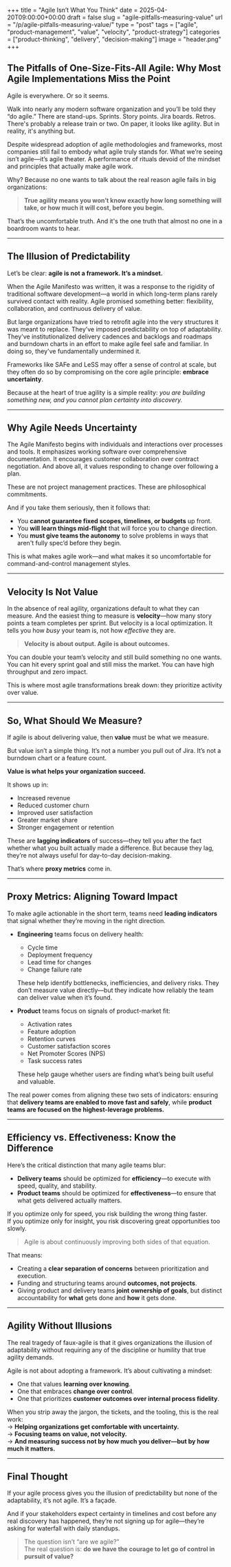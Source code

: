 +++
title = "Agile Isn’t What You Think"
date = 2025-04-20T09:00:00+00:00
draft = false
slug = "agile-pitfalls-measuring-value"
url = "/p/agile-pitfalls-measuring-value/"
type = "post"
tags = ["agile", "product-management", "value", "velocity", "product-strategy"]
categories = ["product-thinking", "delivery", "decision-making"]
image = "header.png"
+++

## The Pitfalls of One-Size-Fits-All Agile: Why Most Agile Implementations Miss the Point

Agile is everywhere. Or so it seems.

Walk into nearly any modern software organization and you’ll be told they “do agile.” There are stand-ups. Sprints. Story points. Jira boards. Retros. There's probably a release train or two. On paper, it looks like agility. But in reality, it's anything but.

Despite widespread adoption of agile methodologies and frameworks, most companies still fail to embody what agile truly stands for. What we’re seeing isn’t agile—it’s agile theater. A performance of rituals devoid of the mindset and principles that actually make agile work.

Why? Because no one wants to talk about the real reason agile fails in big organizations:

> **True agility means you won’t know exactly how long something will take, or how much it will cost, before you begin.**

That’s the uncomfortable truth. And it's the one truth that almost no one in a boardroom wants to hear.

---

## The Illusion of Predictability

Let’s be clear: **agile is not a framework. It’s a mindset.**

When the Agile Manifesto was written, it was a response to the rigidity of traditional software development—a world in which long-term plans rarely survived contact with reality. Agile promised something better: flexibility, collaboration, and continuous delivery of value.

But large organizations have tried to retrofit agile into the very structures it was meant to replace. They’ve imposed predictability on top of adaptability. They've institutionalized delivery cadences and backlogs and roadmaps and burndown charts in an effort to make agile feel safe and familiar. In doing so, they've fundamentally undermined it.

Frameworks like SAFe and LeSS may offer a sense of control at scale, but they often do so by compromising on the core agile principle: **embrace uncertainty**.

Because at the heart of true agility is a simple reality: *you are building something new, and you cannot plan certainty into discovery.*

---

## Why Agile Needs Uncertainty

The Agile Manifesto begins with individuals and interactions over processes and tools. It emphasizes working software over comprehensive documentation. It encourages customer collaboration over contract negotiation. And above all, it values responding to change over following a plan.

These are not project management practices. These are philosophical commitments.

And if you take them seriously, then it follows that:
- You **cannot guarantee fixed scopes, timelines, or budgets** up front.
- You **will learn things mid-flight** that will force you to change direction.
- You **must give teams the autonomy** to solve problems in ways that aren't fully spec’d before they begin.

This is what makes agile work—and what makes it so uncomfortable for command-and-control management styles.

---

## Velocity Is Not Value

In the absence of real agility, organizations default to what they can measure. And the easiest thing to measure is **velocity**—how many story points a team completes per sprint. But velocity is a local optimization. It tells you how *busy* your team is, not how *effective* they are.

> **Velocity is about output. Agile is about outcomes.**

You can double your team’s velocity and still build something no one wants. You can hit every sprint goal and still miss the market. You can have high throughput and zero impact.

This is where most agile transformations break down: they prioritize activity over value.

---

## So, What Should We Measure?

If agile is about delivering value, then **value** must be what we measure.

But value isn’t a simple thing. It’s not a number you pull out of Jira. It’s not a burndown chart or a feature count.

**Value is what helps your organization succeed.**

It shows up in:
- Increased revenue
- Reduced customer churn
- Improved user satisfaction
- Greater market share
- Stronger engagement or retention

These are **lagging indicators** of success—they tell you after the fact whether what you built actually made a difference. But because they lag, they’re not always useful for day-to-day decision-making.

That’s where **proxy metrics** come in.

---

## Proxy Metrics: Aligning Toward Impact

To make agile actionable in the short term, teams need **leading indicators** that signal whether they’re moving in the right direction.

- **Engineering** teams focus on delivery health:
  - Cycle time
  - Deployment frequency
  - Lead time for changes
  - Change failure rate

  These help identify bottlenecks, inefficiencies, and delivery risks. They don’t measure value directly—but they indicate how reliably the team can deliver value when it’s found.

- **Product** teams focus on signals of product-market fit:
  - Activation rates
  - Feature adoption
  - Retention curves
  - Customer satisfaction scores
  - Net Promoter Scores (NPS)
  - Task success rates

  These help gauge whether users are finding what’s being built useful and valuable.

The real power comes from aligning these two sets of indicators: ensuring that **delivery teams are enabled to move fast and safely**, while **product teams are focused on the highest-leverage problems.**

---

## Efficiency vs. Effectiveness: Know the Difference

Here’s the critical distinction that many agile teams blur:

- **Delivery teams** should be optimized for **efficiency**—to execute with speed, quality, and stability.
- **Product teams** should be optimized for **effectiveness**—to ensure that what gets delivered actually matters.

If you optimize only for speed, you risk building the wrong thing faster.  
If you optimize only for insight, you risk discovering great opportunities too slowly.

> Agile is about continuously improving both sides of that equation.

That means:
- Creating a **clear separation of concerns** between prioritization and execution.
- Funding and structuring teams around **outcomes, not projects**.
- Giving product and delivery teams **joint ownership of goals**, but distinct accountability for **what** gets done and **how** it gets done.

---

## Agility Without Illusions

The real tragedy of faux-agile is that it gives organizations the illusion of adaptability without requiring any of the discipline or humility that true agility demands.

Agile is not about adopting a framework. It’s about cultivating a mindset:
- One that values **learning over knowing**.
- One that embraces **change over control**.
- One that prioritizes **customer outcomes over internal process fidelity**.

When you strip away the jargon, the tickets, and the tooling, this is the real work:  
→ **Helping organizations get comfortable with uncertainty.**  
→ **Focusing teams on value, not velocity.**  
→ **And measuring success not by how much you deliver—but by how much it matters.**

---

## Final Thought

If your agile process gives you the illusion of predictability but none of the adaptability, it’s not agile. It’s a façade.

And if your stakeholders expect certainty in timelines and cost before any real discovery has happened, they’re not signing up for agile—they’re asking for waterfall with daily standups.

> The question isn’t “are we agile?”  
> The real question is: **do we have the courage to let go of control in pursuit of value?**
